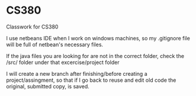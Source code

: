 # CS380
Classwork for CS380

I use netbeans IDE when I work on windows machines, so my .gitignore file will be full of netbean's necessary files.

If the java files you are looking for are not in the correct folder, check the /src/ folder under that excercise/project folder

I will create a new branch after finishing/before creating a project/assingment, so that if I go back to reuse and edit old code the original, submitted copy, is saved.
